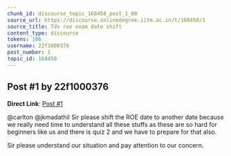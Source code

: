 ```yaml
---
chunk_id: discourse_topic_168458_post_1_00
source_url: https://discourse.onlinedegree.iitm.ac.in/t/168458/1
source_title: Tds roe exam date shift
content_type: discourse
tokens: 106
username: 22f1000376
post_number: 1
topic_id: 168458
---
```


## Post #1 by 22f1000376

**Direct Link**: [Post #1](https://discourse.onlinedegree.iitm.ac.in/t/168458/1)

@carlton @jkmadathil Sir please shift the ROE date to another date because we really need time to understand all these stuffs as these are so hard for beginners like us and there is quiz 2 and we have to prepare for that also.

Sir please understand our situation and pay attention to our concern.
